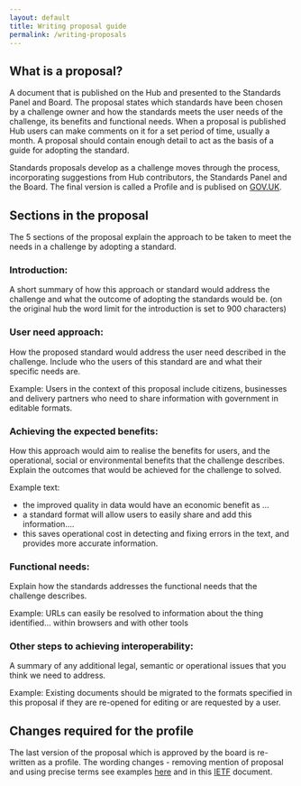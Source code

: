 ```yaml
---
layout: default
title: Writing proposal guide
permalink: /writing-proposals
---
```


## What is a proposal?

A document that is published on the Hub and presented to the Standards Panel and Board. The proposal states which standards have been chosen by a challenge owner and how the standards meets the user needs of the challenge, its benefits and functional needs. When a proposal is published Hub users can make comments on it for a set period of time, usually a month. A proposal should contain enough detail to act as the basis of a guide for adopting the standard.

Standards proposals develop as a challenge moves through the process, incorporating suggestions from Hub contributors, the Standards Panel and the Board. The final version is called a Profile and is publised on [GOV.UK](https://www.gov.uk/government/publications/open-standards-for-government).

## Sections in the proposal

The 5 sections of the proposal explain the approach to be taken to meet the needs in a challenge by adopting a standard.

### Introduction:

A short summary of how this approach or standard would address the challenge and what the outcome of adopting the standards would be. (on the original hub the word limit for the introduction is set to 900 characters)

### User need approach:

How the proposed standard would address the user need described in the challenge. 
Include who the users of this standard are and what their specific needs are.       

Example: Users in the context of this proposal include citizens, businesses and delivery partners who need to share information with government in editable formats.

### Achieving the expected benefits:

How this approach would aim to realise the benefits for users, and the operational, social or environmental benefits that the challenge describes.
Explain the outcomes that would be achieved for the challenge to solved.

Example text:

* the improved quality in data would have an economic benefit as …
* a standard format will allow users to easily share and add this information….
* this saves operational cost in detecting and fixing errors in the text, and provides more accurate information.

### Functional needs:

Explain how the standards addresses the functional needs that the challenge describes.

Example: URLs can easily be resolved to information about the thing identified... within browsers and with other tools

### Other steps to achieving interoperability:

A summary of any additional legal, semantic or operational issues that you think we need to address.

Example: Existing documents should be migrated to the formats specified in this proposal if they are re-opened for editing or are requested by a user.


## Changes required for the profile

The last version of the proposal which is approved by the board is re-written as a profile.
The wording changes - removing mention of proposal and using precise terms see examples [here](https://www.gov.uk/government/publications/open-standards-for-government) and in this [IETF](https://www.ietf.org/rfc/rfc2119.txt) document.
